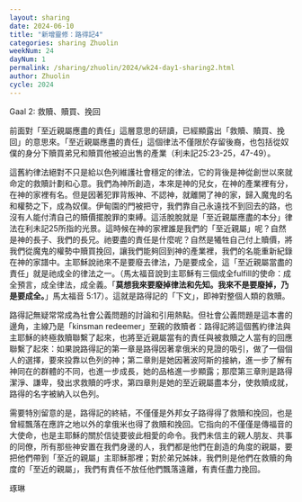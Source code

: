 ```yaml
---
layout: sharing
date: 2024-06-10
title: "新增靈修：路得記4"
categories: sharing Zhuolin
weekNum: 24
dayNum: 1
permalink: /sharing/zhuolin/2024/wk24-day1-sharing2.html
author: Zhuolin
cycle: 2024
---  
```


Gaal 2: 救贖、贖買、挽回

前面對「至近親屬應盡的責任」這層意思的研讀，已經顯露出「救贖、贖買、挽回」的意思來。「至近親屬應盡的責任」這個律法不僅限於存留後裔，也包括從奴僕的身分下贖買弟兄和贖買他被迫出售的產業（利未記25:23-25，47-49）。

這舊約律法絕對不只是給以色列維護社會穩定的律法，它的背後是神從創世以來就命定的救贖計劃和心意。我們為神所創造，本來是神的兒女，在神的產業裡有分，在神的家裡有名。但是因著犯罪背叛神、不認神，就離開了神的家，歸入魔鬼的名和權勢之下，成為奴僕。伊甸園的門被把守，我們靠自己永遠找不到回去的路，也沒有人能付清自己的贖價擺脫罪的束縛。這活脫脫就是「至近親屬應盡的本分」律法在利未記25所指的光景。這時候在神的家裡誰是我們的「至近親屬」呢？自然是神的長子、我們的長兄。祂要盡的責任是什麼呢？自然是犧牲自己付上贖價，將我們從魔鬼的權勢中贖買挽回，讓我們能夠回到神的產業裡，我們的名能重新紀錄在神的家譜中。主耶穌說祂來不是要廢去律法，乃是要成全，這「至近親屬當盡的責任」就是祂成全的律法之一。（馬太福音說到主耶穌有三個成全fulfill的使命：成全預言，成全律法，成全義。「**莫想我來要廢掉律法和先知。我來不是要廢掉，乃是要成全。**」‭‭馬太福音‬ ‭5:17‬）。這就是路得記的「下文」，即神對整個人類的救贖。

路得記無疑常常成為社會公義問題的討論和引用熱點。但社會公義問題是這本書的邊角，主線乃是「kinsman redeemer」至親的救贖者：路得記將這個舊約律法與主耶穌的終極救贖聯繫了起來，也將至近親屬當有的責任與被救贖之人當有的回應聯繫了起來：如果說路得記的第一章是路得因著拿俄米的見證的吸引，做了一個個人的選擇，要來投靠以色列的神；第二章則是她因著波阿斯的接納，進一步了解有神同在的群體的不同，也進一步成長，她的品格進一步顯露；那麼第三章則是路得潔淨、謙卑，發出求救贖的呼求，第四章則是她的至近親屬盡本分，使救贖成就，路得的名字被納入以色列。

需要特別留意的是，路得記的終結，不僅僅是外邦女子路得得了救贖和挽回，也是曾經飄落在應許之地以外的拿俄米也得了救贖和挽回。它指向的不僅僅是傳福音的大使命，也是主耶穌的關於信徒要彼此相愛的命令。我們未信主的親人朋友、共事的同僚，所有那些神安置在我們身邊的人，我們都是他們在創造的角度的親屬，要把他們帶到「至近的親屬」主耶穌那裡；對於弟兄姊妹，我們則是他們在救贖的角度的「至近的親屬」，我們有責任不放任他們飄落遠離，有責任盡力挽回。

琢琳
